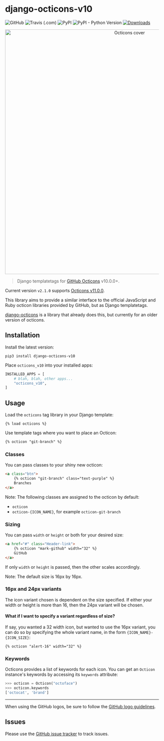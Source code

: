 # django-octicons-v10

![GitHub](https://img.shields.io/github/license/jaynewey/django-octicons-v10)
![Travis (.com)](https://img.shields.io/travis/com/jaynewey/django-octicons-v10)
![PyPI](https://img.shields.io/pypi/v/django-octicons-v10)
![PyPI - Python Version](https://img.shields.io/pypi/pyversions/django-octicons-v10)
[![Downloads](https://pepy.tech/badge/django-octicons-v10)](https://pepy.tech/project/django-octicons-v10)

<p align="center">
  <img width="800" src="https://user-images.githubusercontent.com/4608155/74476584-77155300-4e5e-11ea-88c6-6c9f64cf0f05.png" alt="Octicons cover" />
</p>

> Django templatetags for [GitHub Octicons](https://primer.style/octicons) v10.0.0+.

Current version `v2.1.0` supports [Octicons v11.0.0](https://github.com/primer/octicons/releases/tag/v11.0.0).

This library aims to provide a similar interface to the official JavaScript and Ruby octicon libraries provided by GitHub, but as Django templatetags.

[django-octicons](https://github.com/sanketsaurav/django-octicons) is a library that already does this, but currently for an older version of octicons.

## Installation

Install the latest version:

```
pip3 install django-octicons-v10
```

Place `octicons_v10` into your installed apps:

```python
INSTALLED_APPS = [
    # blah, blah, other apps...
    "octicons_v10",
]
```

## Usage

Load the `octicons` tag library in your Django template:

```
{% load octicons %}
```

Use template tags where you want to place an Octicon:

```html
{% octicon "git-branch" %}
```

### Classes

You can pass classes to your shiny new octicon:

```html
<a class="btn">
    {% octicon "git-branch" class="text-purple" %}
    Branches
</a>
```

Note: The following classes are assigned to the octicon by default:

* `octicon`
* `octicon-{ICON_NAME}`, for example `octicon-git-branch`

### Sizing

You can pass `width` or `height` or both for your desired size:

```html
<a href="#" class="Header-link">
    {% octicon "mark-github" width="32" %}
    GitHub
</a>
```

If only `width` or `height` is passed, then the other scales accordingly.

Note: The default size is 16px by 16px.

### 16px and 24px variants

The icon variant chosen is dependent on the size specified. If either your width or height is more than 16, then the 24px variant will be chosen.

#### What if I want to specify a variant regardless of size?

If say, you wanted a 32 width icon, but wanted to use the 16px variant, you can do so by specifying the whole variant name, in the form `{ICON_NAME}-{ICON_SIZE}`:

```{% octicon "alert-16" width="32" %}```

### Keywords

Octicons provides a list of keywords for each icon. You can get an `Octicon` instance's keywords by accessing its `keywords` attribute:

```python
>>> octicon = Octicon("octoface")
>>> octicon.keywords
['octocat', 'brand']
```

---

When using the GitHub logos, be sure to follow the [GitHub logo guidelines](https://github.com/logos).

## Issues

Please use the [GitHub issue tracker](https://github.com/jaynewey/django-octicons-v10/issues) to track issues.
